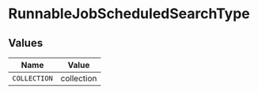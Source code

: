 # RunnableJobScheduledSearchType


## Values

| Name         | Value        |
| ------------ | ------------ |
| `COLLECTION` | collection   |